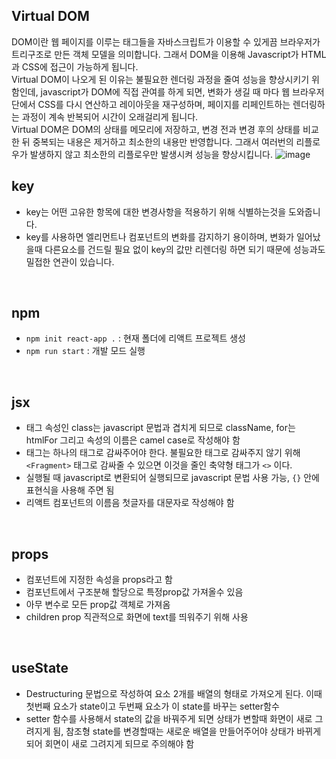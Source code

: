 ## Virtual DOM
DOM이란 웹 페이지를 이루는 태그들을 자바스크립트가 이용할 수 있게끔 브라우저가 트리구조로 만든 객체 모델을 의미합니다.
그래서 DOM을 이용해 Javascript가 HTML과 CSS에 접근이 가능하게 됩니다.   
Virtual DOM이 나오게 된 이유는 불필요한 렌더링 과정을 줄여 성능을 향상시키기 위함인데, javascript가 DOM에 직접 관여를 하게 되면, 변화가 생길 때 마다 웹 브라우저 단에서 CSS를 다시 연산하고 레이아웃을 재구성하며, 페이지를 리페인트하는 렌더링하는 과정이 계속 반복되어 시간이 오래걸리게 됩니다.     
Virtual DOM은 DOM의 상태를 메모리에 저장하고, 변경 전과 변경 후의 상태를 비교한 뒤 중복되는 내용은 제거하고 최소한의 내용만 반영합니다.
그래서 여러번의 리플로우가 발생하지 않고 최소한의 리플로우만 발생시켜 성능을 향상시킵니다.
![image](https://github.com/chlangus/frontend-note/assets/139041897/f931e2c9-0664-4fa1-917f-1f5a87179204)
<br>

## key
- key는 어떤 고유한 항목에 대한 변경사항을 적용하기 위해 식별하는것을 도와줍니다.
- key를 사용하면 엘리먼트나 컴포넌트의 변화를 감지하기 용이하며, 변화가 일어났을때 다른요소를 건드릴 필요 없이 key의 값만 리렌더링 하면 되기 때문에 성능과도 밀접한 연관이 있습니다.
<br>

## npm
- `npm init react-app .` : 현재 폴더에 리액트 프로젝트 생성
- `npm run start` : 개발 모드 실행
<br>

## jsx
- 태그 속성인 class는 javascript 문법과 겹치게 되므로 className, for는 htmlFor 그리고 속성의 이름은 camel case로 작성해야 함
- 태그는 하나의 태그로 감싸주어야 한다. 불필요한 태그로 감싸주지 않기 위해 `<Fragment>` 태그로 감싸줄 수 있으면 이것을 줄인 축약형 태그가 `<>` 이다.
- 실행될 때 javascript로 변환되어 실행되므로 javascript 문법 사용 가능, `{}` 안에 표현식을 사용해 주면 됨
- 리액트 컴포넌트의 이름음 첫글자를 대문자로 작성해야 함 
<br>

## props
- 컴포넌트에 지정한 속성을 props라고 함
- 컴포넌트에서 구조분해 할당으로 특정prop값 가져올수 있음
- 아무 변수로 모든 prop값 객체로 가져옴
- children prop 직관적으로 화면에 text를 띄워주기 위해 사용 
<br>

## useState
- Destructuring 문법으로 작성하여 요소 2개를 배열의 형태로 가져오게 된다. 이때 첫번째 요소가 state이고 두번째 요소가 이 state를 바꾸는 setter함수
- setter 함수를 사용해서 state의 값을 바꿔주게 되면 상태가 변할때 화면이 새로 그려지게 됨, 참조형 state를 변경할때는 새로운 배열을 만들어주어야 상태가 바뀌게 되어 회면이 새로 그려지게 되므로 주의해야 함

  
  
